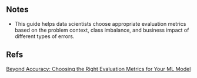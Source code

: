 ## Notes

- This guide helps data scientists choose appropriate evaluation metrics based on the problem context, class imbalance, and business impact of different types of errors.

## Refs

[Beyond Accuracy: Choosing the Right Evaluation Metrics for Your ML Model](https://medium.com/%40Kirtiswagat/beyond-accuracy-choosing-the-right-evaluation-metrics-for-your-ml-model-a437ec4d376d)